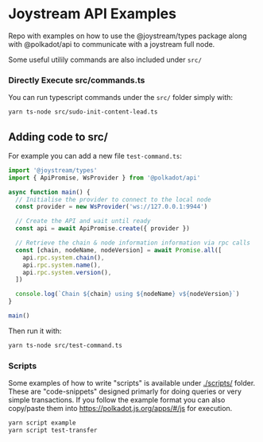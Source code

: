 # Joystream API Examples

Repo with examples on how to use the @joystream/types package along with @polkadot/api to communicate with a joystream full node.

Some useful utilily commands are also included under `src/`

### Directly Execute src/commands.ts

You can run typescript commands under the `src/` folder simply with:

```sh
yarn ts-node src/sudo-init-content-lead.ts
```

## Adding code to src/

For example you can add a new file `test-command.ts`:

```javascript
import '@joystream/types'
import { ApiPromise, WsProvider } from '@polkadot/api'

async function main() {
  // Initialise the provider to connect to the local node
  const provider = new WsProvider('ws://127.0.0.1:9944')

  // Create the API and wait until ready
  const api = await ApiPromise.create({ provider })

  // Retrieve the chain & node information information via rpc calls
  const [chain, nodeName, nodeVersion] = await Promise.all([
    api.rpc.system.chain(),
    api.rpc.system.name(),
    api.rpc.system.version(),
  ])

  console.log(`Chain ${chain} using ${nodeName} v${nodeVersion}`)
}

main()
```
Then run it with:

```sh
yarn ts-node src/test-command.ts
```

### Scripts

Some examples of how to write "scripts" is available under [./scripts/](./scripts) folder.
These are "code-snippets" designed primarly for doing queries or very simple transactions.
If you follow the example format you can also copy/paste them into https://polkadot.js.org/apps/#/js for execution.

```sh
yarn script example
yarn script test-transfer
```
